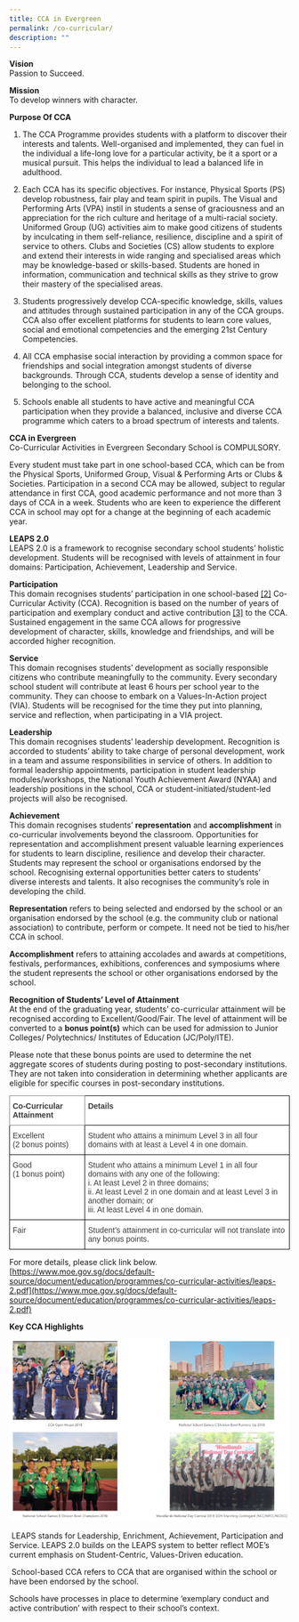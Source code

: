 ```yaml
---
title: CCA in Evergreen
permalink: /co-curricular/
description: ""
---
```

**Vision**  
Passion to Succeed.

**Mission**  
To develop winners with character.

**Purpose Of CCA**

1.  The CCA Programme provides students with a platform to discover their interests and talents. Well-organised and implemented, they can fuel in the individual a life-long love for a particular activity, be it a sport or a musical pursuit. This helps the individual to lead a balanced life in adulthood.

2.  Each CCA has its specific objectives. For instance, Physical Sports (PS) develop robustness, fair play and team spirit in pupils. The Visual and Performing Arts (VPA) instil in students a sense of graciousness and an appreciation for the rich culture and heritage of a multi-racial society. Uniformed Group (UG) activities aim to make good citizens of students by inculcating in them self-reliance, resilience, discipline and a spirit of service to others. Clubs and Societies (CS) allow students to explore and extend their interests in wide ranging and specialised areas which may be knowledge-based or skills-based. Students are honed in information, communication and technical skills as they strive to grow their mastery of the specialised areas.

3.  Students progressively develop CCA-specific knowledge, skills, values and attitudes through sustained participation in any of the CCA groups. CCA also offer excellent platforms for students to learn core values, social and emotional competencies and the emerging 21st Century Competencies.

4.  All CCA emphasise social interaction by providing a common space for friendships and social integration amongst students of diverse backgrounds. Through CCA, students develop a sense of identity and belonging to the school.

5.  Schools enable all students to have active and meaningful CCA participation when they provide a balanced, inclusive and diverse CCA programme which caters to a broad spectrum of interests and talents.

**CCA in Evergreen**  
Co-Curricular Activities in Evergreen Secondary School is COMPULSORY.

Every student must take part in one school-based CCA, which can be from the Physical Sports, Uniformed Group, Visual &amp; Performing Arts or Clubs &amp; Societies. Participation in a second CCA may be allowed, subject to regular attendance in first CCA, good academic performance and not more than 3 days of CCA in a week. Students who are keen to experience the different CCA in school may opt for a change at the beginning of each academic year.

**LEAPS 2.0**  
LEAPS 2.0 is a framework to recognise secondary school students’ holistic development. Students will be recognised with levels of attainment in four domains: Participation, Achievement, Leadership and Service.

**Participation**  
This domain recognises students’ participation in one school-based&nbsp;[\[2\]](https://evergreensec.moe.edu.sg/departments/co-curricular-activities/#_ftn2)&nbsp;Co-Curricular Activity (CCA). Recognition is based on the number of years of participation and exemplary conduct and active contribution&nbsp;[\[3\]](https://evergreensec.moe.edu.sg/departments/co-curricular-activities/#_ftn3)&nbsp;to the CCA. Sustained engagement in the same CCA allows for progressive development of character, skills, knowledge and friendships, and will be accorded higher recognition.

**Service**  
This domain recognises students’ development as socially responsible citizens who contribute meaningfully to the community. Every secondary school student will contribute at least 6 hours per school year to the community. They can choose to embark on a Values-In-Action project (VIA). Students will be recognised for the time they put into planning, service and reflection, when participating in a VIA project.

**Leadership**  
This domain recognises students’ leadership development. Recognition is accorded to students’ ability to take charge of personal development, work in a team and assume responsibilities in service of others. In addition to formal leadership appointments, participation in student leadership modules/workshops, the National Youth Achievement Award (NYAA) and leadership positions in the school, CCA or student-initiated/student-led projects will also be recognised.

**Achievement**  
This domain recognises students’&nbsp;**representation**&nbsp;and&nbsp;**accomplishment**&nbsp;in co-curricular involvements beyond the classroom. Opportunities for representation and accomplishment present valuable learning experiences for students to learn discipline, resilience and develop their character. Students may represent the school or organisations endorsed by the school. Recognising external opportunities better caters to students’ diverse interests and talents. It also recognises the community’s role in developing the child.

**Representation**&nbsp;refers to being selected and endorsed by the school or an organisation endorsed by the school (e.g. the community club or national association) to contribute, perform or compete. It need not be tied to his/her CCA in school.

**Accomplishment**&nbsp;refers to attaining accolades and awards at competitions, festivals, performances, exhibitions, conferences and symposiums where the student represents the school or other organisations endorsed by the school.

**Recognition of Students’ Level of Attainment**  
At the end of the graduating year, students’ co-curricular attainment will be recognised according to Excellent/Good/Fair. The level of attainment will be converted to a&nbsp;**bonus point(s)**&nbsp;which can be used for admission to Junior Colleges/ Polytechnics/ Institutes of Education (JC/Poly/ITE).

Please note that these bonus points are used to determine the net aggregate scores of students during posting to post-secondary institutions. They are not taken into consideration in determining whether applicants are eligible for specific courses in post-secondary institutions.

<style type="text/css">
.tg  {border-collapse:collapse;border-spacing:0;}
.tg td{border-color:black;border-style:solid;border-width:1px;font-family:Arial, sans-serif;font-size:14px;
  overflow:hidden;padding:10px 5px;word-break:normal;}
.tg th{border-color:black;border-style:solid;border-width:1px;font-family:Arial, sans-serif;font-size:14px;
  font-weight:normal;overflow:hidden;padding:10px 5px;word-break:normal;}
.tg .tg-efrg{background-color:#FFF;border-color:inherit;color:#3A3A3A;font-weight:bold;text-align:left;vertical-align:top}
.tg .tg-dox4{background-color:#FFF;color:#3A3A3A;text-align:left;vertical-align:top}
.tg .tg-c1uv{background-color:#FFF;color:#3A3A3A;font-weight:bold;text-align:left;vertical-align:top}
</style>
<table class="tg">
<thead>
  <tr>
    <th class="tg-efrg"><span style="font-weight:bold;font-style:inherit">Co-Curricular Attainment</span></th>
    <th class="tg-c1uv"><span style="font-weight:bold;font-style:inherit">Details</span></th>
  </tr>
</thead>
<tbody>
  <tr>
    <td class="tg-dox4"><span style="font-weight:inherit;font-style:inherit">Excellent</span><br><span style="font-weight:inherit;font-style:inherit">(2 bonus points)</span></td>
    <td class="tg-dox4"><span style="font-weight:inherit;font-style:inherit">Student who attains a minimum Level 3 in all four domains with at least a Level 4 in one domain.</span></td>
  </tr>
  <tr>
    <td class="tg-dox4"><span style="font-weight:inherit;font-style:inherit">Good</span><br><span style="font-weight:inherit;font-style:inherit">(1 bonus point)</span></td>
    <td class="tg-dox4"><span style="font-weight:inherit;font-style:inherit">Student who attains a minimum Level 1 in all four domains with any one of the following:</span><br><span style="font-weight:inherit;font-style:inherit">i.          At least Level 2 in three domains;</span><br><span style="font-weight:inherit;font-style:inherit">ii.          At least Level 2 in one domain and at least Level 3 in another domain; or</span><br><span style="font-weight:inherit;font-style:inherit">iii.          At least Level 4 in one domain.</span></td>
  </tr>
  <tr>
    <td class="tg-dox4"><span style="font-weight:inherit;font-style:inherit">Fair</span></td>
    <td class="tg-dox4"><span style="font-weight:inherit;font-style:inherit">Student’s attainment in co-curricular will not translate into any bonus points.</span></td>
  </tr>
</tbody>
</table>

For more details, please click link below.  
[https://www.moe.gov.sg/docs/default-source/document/education/programmes/co-curricular-activities/leaps-2.pdf](https://www.moe.gov.sg/docs/default-source/document/education/programmes/co-curricular-activities/leaps-2.pdf)

**Key CCA Highlights**

![](/images/Our%20Curriculum/Departments/Co%20Curricular%20Activities/C1.png)

&nbsp;LEAPS stands for Leadership, Enrichment, Achievement, Participation and Service. LEAPS 2.0 builds on the LEAPS system to better reflect MOE’s current emphasis on Student-Centric, Values-Driven education.  
 
&nbsp;School-based CCA refers to CCA that are organised within the school or have been endorsed by the school.  
 
Schools have processes in place to determine ‘exemplary conduct and active contribution’ with respect to their school’s context.